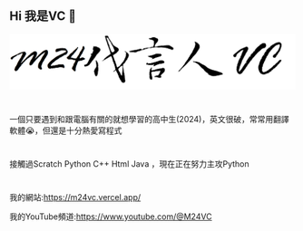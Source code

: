 ## Hi 我是VC 👋
![figurelists](./background.png)
#
一個只要遇到和跟電腦有關的就想學習的高中生(2024)，英文很破，常常用翻譯軟體😭，但還是十分熱愛寫程式
#
接觸過Scratch Python C++ Html Java ，現在正在努力主攻Python
#
我的網站:https://m24vc.vercel.app/

我的YouTube頻道:https://www.youtube.com/@M24VC
#
<!--
**M24VC/M24VC** is a ✨ _special_ ✨ repository because its `README.md` (this file) appears on your GitHub profile.

Here are some ideas to get you started:

- 🔭 I’m currently working on ...
- 🌱 I’m currently learning ...
- 👯 I’m looking to collaborate on ...
- 🤔 I’m looking for help with ...
- 💬 Ask me about ...
- 📫 How to reach me: ...
- 😄 Pronouns: ...
- ⚡ Fun fact: ...
-->
